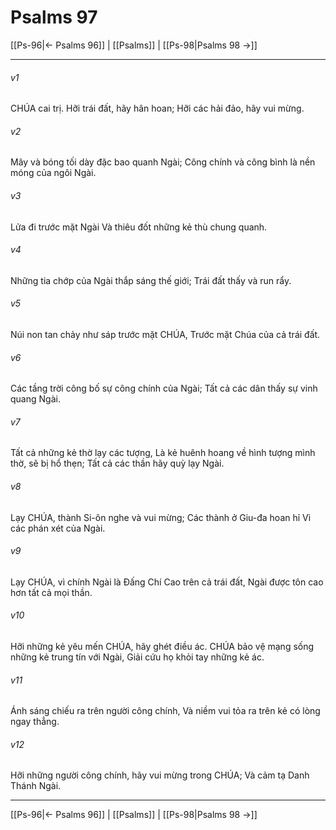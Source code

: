 # Psalms 97

[[Ps-96|← Psalms 96]] | [[Psalms]] | [[Ps-98|Psalms 98 →]]
***



###### v1 
CHÚA cai trị. Hỡi trái đất, hãy hân hoan; Hỡi các hải đảo, hãy vui mừng. 

###### v2 
Mây và bóng tối dày đặc bao quanh Ngài; Công chính và công bình là nền móng của ngôi Ngài. 

###### v3 
Lửa đi trước mặt Ngài Và thiêu đốt những kẻ thù chung quanh. 

###### v4 
Những tia chớp của Ngài thắp sáng thế giới; Trái đất thấy và run rẩy. 

###### v5 
Núi non tan chảy như sáp trước mặt CHÚA, Trước mặt Chúa của cả trái đất. 

###### v6 
Các tầng trời công bố sự công chính của Ngài; Tất cả các dân thấy sự vinh quang Ngài. 

###### v7 
Tất cả những kẻ thờ lạy các tượng, Là kẻ huênh hoang về hình tượng mình thờ, sẽ bị hổ thẹn; Tất cả các thần hãy quỳ lạy Ngài. 

###### v8 
Lạy CHÚA, thành Si-ôn nghe và vui mừng; Các thành ở Giu-đa hoan hỉ Vì các phán xét của Ngài. 

###### v9 
Lạy CHÚA, vì chính Ngài là Đấng Chí Cao trên cả trái đất, Ngài được tôn cao hơn tất cả mọi thần. 

###### v10 
Hỡi những kẻ yêu mến CHÚA, hãy ghét điều ác. CHÚA bảo vệ mạng sống những kẻ trung tín với Ngài, Giải cứu họ khỏi tay những kẻ ác. 

###### v11 
Ánh sáng chiếu ra trên người công chính, Và niềm vui tỏa ra trên kẻ có lòng ngay thẳng. 

###### v12 
Hỡi những người công chính, hãy vui mừng trong CHÚA; Và cảm tạ Danh Thánh Ngài.

***
[[Ps-96|← Psalms 96]] | [[Psalms]] | [[Ps-98|Psalms 98 →]]
